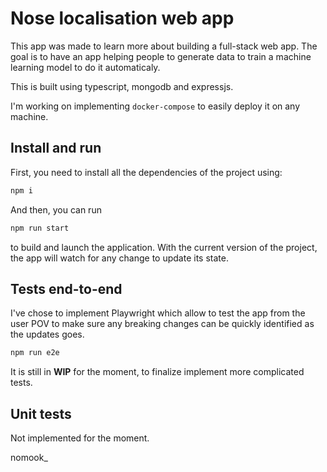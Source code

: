 # Nose localisation web app

This app was made to learn more about building a full-stack web app. The goal is to have an app helping people to generate data to train a machine learning model to do it automaticaly.

This is built using typescript, mongodb and expressjs.

I'm working on implementing `docker-compose` to easily deploy it on any machine.

## Install and run

First, you need to install all the dependencies of the project using:
```sh
npm i
```

And then, you can run
```sh
npm run start
```
to build and launch the application. With the current version of the project, the app will watch for any change to update its state.


## Tests end-to-end

I've chose to implement Playwright which allow to test the app from the user POV to make sure any breaking changes can be quickly identified as the updates goes.
```sh
npm run e2e
```
It is still in **WIP** for the moment, to finalize implement more complicated tests.

## Unit tests

Not implemented for the moment.


nomook_
